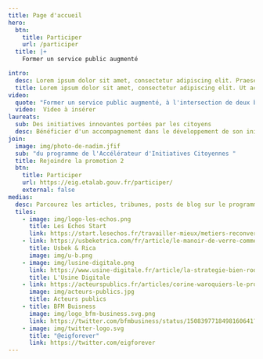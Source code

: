 ```yaml
---
title: Page d'accueil
hero:
  btn:
    title: Participer
    url: /participer
  title: |+
    Former un service public augmenté

intro:
  desc: Lorem ipsum dolor sit amet, consectetur adipiscing elit. Praesent tempor libero et egestas facilisis. Sed efficitur tincidunt mi maximus vestibulum. Donec et lacus in arcu posuere volutpat. Suspendisse blandit lacus erat, vitae consectetur nulla egestas eget. Curabitur fringilla eros eu iaculis ullamcorper.
  title: Lorem ipsum dolor sit amet, consectetur adipiscing elit. Ut ac.
video:
  quote: "Former un service public augmenté, à l'intersection de deux bonnes volontés : celle de l'administration et des citoyens"
  video:  Video à insérer
laureats:
  sub: Des initiatives innovantes portées par les citoyens
  desc: Bénéficier d'un accompagnement dans le développement de son initiative ...
join:
  image: img/photo-de-nadim.jfif
  sub: "du programme de l'Accélérateur d'Initiatives Citoyennes "
  title: Rejoindre la promotion 2
  btn:
    title: Participer
    url: https://eig.etalab.gouv.fr/participer/
    external: false
medias:
  desc: Parcourez les articles, tribunes, posts de blog sur le programme
  tiles:
    - image: img/logo-les-echos.png
      title: Les Echos Start
      link: https://start.lesechos.fr/travailler-mieux/metiers-reconversion/salaries-dans-la-tech-ils-ont-quitte-le-prive-pour-innover-dans-le-secteur-public-1352864
    - link: https://usbeketrica.com/fr/article/le-manoir-de-verre-comment-la-tech-traite-t-elle-les-femmes-developpeuses-ou-data-scientists
      title: Usbek & Rica
      image: img/u-b.png
    - image: img/lusine-digitale.png
      link: https://www.usine-digitale.fr/article/la-strategie-bien-rodee-de-l-etat-pour-recruter-des-professionnels-du-numerique.N1776667
      title: L'Usine Digitale
    - link: https://acteurspublics.fr/articles/corine-waroquiers-le-programme-entrepreneurs-dinteret-general-est-de-plus-en-plus-populaire-aupres-des-administrations
      image: img/acteurs-publics.jpg
      title: Acteurs publics
    - title: BFM Buisness
      image: img/logo_bfm-business.svg.png
      link: https://twitter.com/bfmbusiness/status/1508397718498160641?s=20&t=_hwPmDusXjVnYl9Dzb7M6A
    - image: img/twitter-logo.svg
      title: "@eigforever"
      link: https://twitter.com/eigforever
---
```

